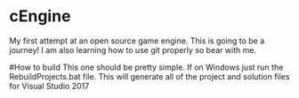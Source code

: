 # cEngine
My first attempt at an open source game engine. This is going to be a journey! I am also learning how to use git properly so bear with me.

#How to build
This one should be pretty simple. If on Windows just run the RebuildProjects.bat file. This will generate all of the project and solution files for Visual Studio 2017
